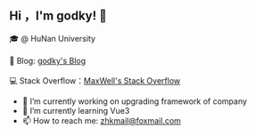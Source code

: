 ## Hi ，I'm godky! :wave:
<!--
<img align='right' src="https://github-readme-stats.vercel.app/api?username=godky&show_icons=true&theme=radical">  </br>  
- 👯 I’m looking to collaborate on ...
- 🤔 I’m looking for help with ...
- 💬 Ask me about ...
- 😄 Pronouns: ...
- ⚡ Fun fact: ...
-->
🎓 @ HuNan University </br>  
📰 Blog:  [godky's Blog](https://z98k.cn/) </br>  
:computer: Stack Overflow：[MaxWell's Stack Overflow](https://stackoverflow.com/users/14727509/maxwell)
- 🔭 I’m currently working on upgrading framework of company
- 🌱 I’m currently learning Vue3
- 📫 How to reach me: zhkmail@foxmail.com

